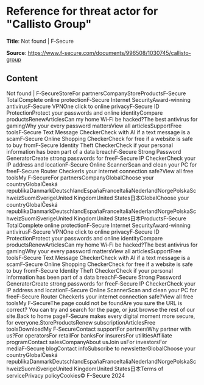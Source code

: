 # Reference for threat actor for "Callisto Group"

**Title**: Not found | F‑Secure

**Source**: https://www.f-secure.com/documents/996508/1030745/callisto-group

## Content
Not found | F‑SecureStoreFor partnersCompanyStoreProductsF‑Secure TotalComplete online protectionF‑Secure Internet SecurityAward-winning antivirusF‑Secure VPNOne click to online privacyF‑Secure ID ProtectionProtect your passwords and online identityCompare productsRenewArticlesCan my home Wi‑Fi be hacked?The best antivirus for gamingWhy your every pass­word mattersView all articlesSupportFree toolsF‑Secure Text Message CheckerCheck with AI if a text message is a scamF‑Secure Online Shopping CheckerCheck for free if a website is safe to buy fromF‑Secure Identity Theft CheckerCheck if your personal information has been part of a data breachF‑Secure Strong Password GeneratorCreate strong passwords for freeF‑Secure IP CheckerCheck your IP address and locationF‑Secure Online ScannerScan and clean your PC for freeF‑Secure Router CheckerIs your internet connection safe?View all free toolsMy F‑SecureFor partnersCompanyGlobalChoose your countryGlobalČeská republikaDanmarkDeutschlandEspañaFranceItaliaNederlandNorgePolskaSchweizSuomiSverigeUnited KingdomUnited States日本GlobalChoose your countryGlobalČeská republikaDanmarkDeutschlandEspañaFranceItaliaNederlandNorgePolskaSchweizSuomiSverigeUnited KingdomUnited States日本ProductsF‑Secure TotalComplete online protectionF‑Secure Internet SecurityAward-winning antivirusF‑Secure VPNOne click to online privacyF‑Secure ID ProtectionProtect your passwords and online identityCompare productsRenewArticlesCan my home Wi‑Fi be hacked?The best antivirus for gamingWhy your every pass­word mattersView all articlesSupportFree toolsF‑Secure Text Message CheckerCheck with AI if a text message is a scamF‑Secure Online Shopping CheckerCheck for free if a website is safe to buy fromF‑Secure Identity Theft CheckerCheck if your personal information has been part of a data breachF‑Secure Strong Password GeneratorCreate strong passwords for freeF‑Secure IP CheckerCheck your IP address and locationF‑Secure Online ScannerScan and clean your PC for freeF‑Secure Router CheckerIs your internet connection safe?View all free toolsMy F‑SecureThe page could not be foundAre you sure the URL is correct? You can try and search for the page, or just browse the rest of our site.Back to home pageF‑Secure makes every digital moment more secure, for everyone.StoreProductsRenew subscriptionArticlesFree toolsDownloadMy F‑SecureContact supportFor partnersWhy partner with us?For operatorsFor retailFor banksFor insurersFor utilitiesAffiliate programContact salesCompanyAbout usJoin usFor investorsFor mediaF‑Secure blogContact infoSubscribe to newsletterGlobalChoose your countryGlobalČeská republikaDanmarkDeutschlandEspañaFranceItaliaNederlandNorgePolskaSchweizSuomiSverigeUnited KingdomUnited States日本Terms of servicePrivacy policyCookies© F-Secure 2024